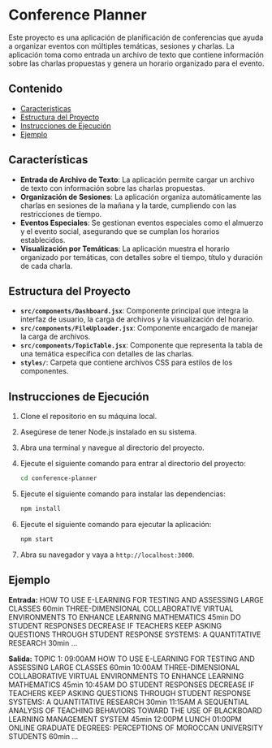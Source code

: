 # Conference Planner

Este proyecto es una aplicación de planificación de conferencias que ayuda a organizar eventos con múltiples temáticas, sesiones y charlas. La aplicación toma como entrada un archivo de texto que contiene información sobre las charlas propuestas y genera un horario organizado para el evento.

## Contenido

- [Características](#características)
- [Estructura del Proyecto](#estructura-del-proyecto)
- [Instrucciones de Ejecución](#instrucciones-de-ejecución)
- [Ejemplo](#ejemplo)

## Características

- **Entrada de Archivo de Texto**: La aplicación permite cargar un archivo de texto con información sobre las charlas propuestas.
- **Organización de Sesiones**: La aplicación organiza automáticamente las charlas en sesiones de la mañana y la tarde, cumpliendo con las restricciones de tiempo.
- **Eventos Especiales**: Se gestionan eventos especiales como el almuerzo y el evento social, asegurando que se cumplan los horarios establecidos.
- **Visualización por Temáticas**: La aplicación muestra el horario organizado por temáticas, con detalles sobre el tiempo, título y duración de cada charla.

## Estructura del Proyecto

- **`src/components/Dashboard.jsx`**: Componente principal que integra la interfaz de usuario, la carga de archivos y la visualización del horario.
- **`src/components/FileUploader.jsx`**: Componente encargado de manejar la carga de archivos.
- **`src/components/TopicTable.jsx`**: Componente que representa la tabla de una temática específica con detalles de las charlas.
- **`styles/`**: Carpeta que contiene archivos CSS para estilos de los componentes.

## Instrucciones de Ejecución

1. Clone el repositorio en su máquina local.
2. Asegúrese de tener Node.js instalado en su sistema.
3. Abra una terminal y navegue al directorio del proyecto.
4. Ejecute el siguiente comando para entrar al directorio del proyecto:

    ```bash
    cd conference-planner
    ```

5. Ejecute el siguiente comando para instalar las dependencias:

    ```bash
    npm install
    ```

6. Ejecute el siguiente comando para ejecutar la aplicación:

    ```bash
    npm start
    ```

7. Abra su navegador y vaya a `http://localhost:3000`.

## Ejemplo

**Entrada:**
HOW TO USE E-LEARNING FOR TESTING AND ASSESSING LARGE CLASSES 60min
THREE-DIMENSIONAL COLLABORATIVE VIRTUAL ENVIRONMENTS TO ENHANCE LEARNING MATHEMATICS 45min
DO STUDENT RESPONSES DECREASE IF TEACHERS KEEP ASKING QUESTIONS THROUGH STUDENT RESPONSE SYSTEMS: A QUANTITATIVE RESEARCH 30min
...

**Salida:**
TOPIC 1:
09:00AM HOW TO USE E-LEARNING FOR TESTING AND ASSESSING LARGE CLASSES 60min
10:00AM THREE-DIMENSIONAL COLLABORATIVE VIRTUAL ENVIRONMENTS TO ENHANCE LEARNING MATHEMATICS 45min
10:45AM DO STUDENT RESPONSES DECREASE IF TEACHERS KEEP ASKING QUESTIONS THROUGH STUDENT RESPONSE SYSTEMS: A QUANTITATIVE RESEARCH 30min
11:15AM A SEQUENTIAL ANALYSIS OF TEACHING BEHAVIORS TOWARD THE USE OF BLACKBOARD LEARNING MANAGEMENT SYSTEM 45min
12:00PM LUNCH
01:00PM ONLINE GRADUATE DEGREES: PERCEPTIONS OF MOROCCAN UNIVERSITY STUDENTS 60min
...